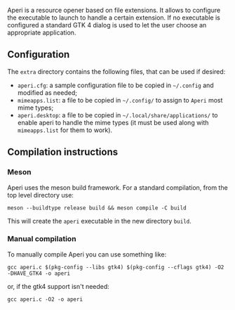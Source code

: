 Aperi is a resource opener based on file extensions. It allows to configure the
executable to launch to handle a certain extension. If no executable is
configured a standard GTK 4 dialog is used to let the user choose an
appropriate application.

## Configuration

The `extra` directory contains the following files, that can be used if desired:

- `aperi.cfg`: a sample configuration file to be copied in `~/.config` and modified as needed;
- `mimeapps.list`: a file to be copied in `~/.config/` to assign to `Aperi` most mime types;
- `aperi.desktop`: a file to be copied in `~/.local/share/applications/` to enable aperi to handle the mime types (it must be used along with `mimeapps.list` for them to work).

## Compilation instructions

### Meson

Aperi uses the meson build framework. For a standard compilation, from the top level directory use:

`meson --buildtype release build && meson compile -C build`

This will create the `aperi` executable in the new directory `build`.

### Manual compilation

To manually compile Aperi you can use something like:

`gcc aperi.c $(pkg-config --libs gtk4) $(pkg-config --cflags gtk4) -O2 -DHAVE_GTK4 -o aperi`

or, if the gtk4 support isn't needed:

`gcc aperi.c -O2 -o aperi`
